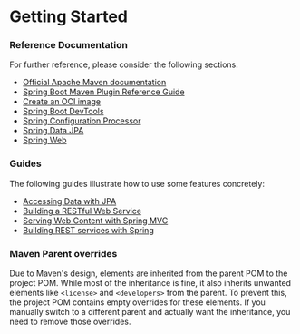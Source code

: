 # Getting Started

### Reference Documentation
For further reference, please consider the following sections:

* [Official Apache Maven documentation](https://maven.apache.org/guides/index.html)
* [Spring Boot Maven Plugin Reference Guide](https://docs.spring.io/spring-boot/3.4.10-SNAPSHOT/maven-plugin)
* [Create an OCI image](https://docs.spring.io/spring-boot/3.4.10-SNAPSHOT/maven-plugin/build-image.html)
* [Spring Boot DevTools](https://docs.spring.io/spring-boot/3.4.10-SNAPSHOT/reference/using/devtools.html)
* [Spring Configuration Processor](https://docs.spring.io/spring-boot/3.4.10-SNAPSHOT/specification/configuration-metadata/annotation-processor.html)
* [Spring Data JPA](https://docs.spring.io/spring-boot/3.4.10-SNAPSHOT/reference/data/sql.html#data.sql.jpa-and-spring-data)
* [Spring Web](https://docs.spring.io/spring-boot/3.4.10-SNAPSHOT/reference/web/servlet.html)

### Guides
The following guides illustrate how to use some features concretely:

* [Accessing Data with JPA](https://spring.io/guides/gs/accessing-data-jpa/)
* [Building a RESTful Web Service](https://spring.io/guides/gs/rest-service/)
* [Serving Web Content with Spring MVC](https://spring.io/guides/gs/serving-web-content/)
* [Building REST services with Spring](https://spring.io/guides/tutorials/rest/)

### Maven Parent overrides

Due to Maven's design, elements are inherited from the parent POM to the project POM.
While most of the inheritance is fine, it also inherits unwanted elements like `<license>` and `<developers>` from the parent.
To prevent this, the project POM contains empty overrides for these elements.
If you manually switch to a different parent and actually want the inheritance, you need to remove those overrides.

